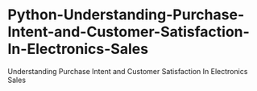 # Python-Understanding-Purchase-Intent-and-Customer-Satisfaction-In-Electronics-Sales
Understanding Purchase Intent and Customer Satisfaction In Electronics Sales
